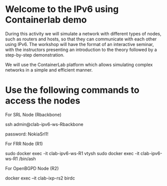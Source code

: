 # Welcome to the IPv6 using Containerlab demo

During this activity we will simulate a network with different types of nodes, such as routers and hosts, so that they can communicate with each other using IPv6. The workshop will have the format of an interactive seminar, with the instructors presenting an introduction to the theory followed by a step-by-step demonstration.

We will use the ContainerLab platform which allows simulating complex networks in a simple and efficient manner.

# Use the following commands to access the nodes

For SRL Node (Rbackbone)

ssh admin@clab-ipv6-ws-Rbackbone

password: NokiaSrl1!

For FRR Node (R1)

sudo docker exec -it clab-ipv6-ws-R1 vtysh
sudo docker exec -it clab-ipv6-ws-R1 /bin/ash

For OpenBGPD Node (R2)

docker exec –it clab-ixp-rs2 birdc